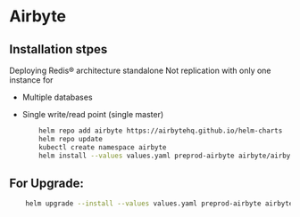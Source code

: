 # Airbyte 

 
 ## Installation stpes

 Deploying Redis® architecture standalone Not replication with only one instance for 
 - Multiple databases 
 - Single write/read point (single master)

    ```bash
        helm repo add airbyte https://airbytehq.github.io/helm-charts
        helm repo update
        kubectl create namespace airbyte
        helm install --values values.yaml preprod-airbyte airbyte/airbyte -n airbyte
    ```

## For Upgrade:

```bash
    helm upgrade --install --values values.yaml preprod-airbyte airbyte/airbyte -n airbyte
```
